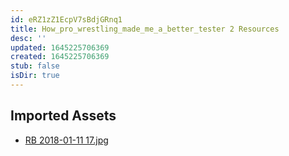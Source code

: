 ```yaml
---
id: eRZ1zZ1EcpV7sBdjGRnq1
title: How_pro_wrestling_made_me_a_better_tester 2 Resources
desc: ''
updated: 1645225706369
created: 1645225706369
stub: false
isDir: true
---
```

## Imported Assets
- [RB 2018-01-11 17.jpg](/assets/rb-2018-01-11-17-Vb1fCFznTsLZ.jpg)
